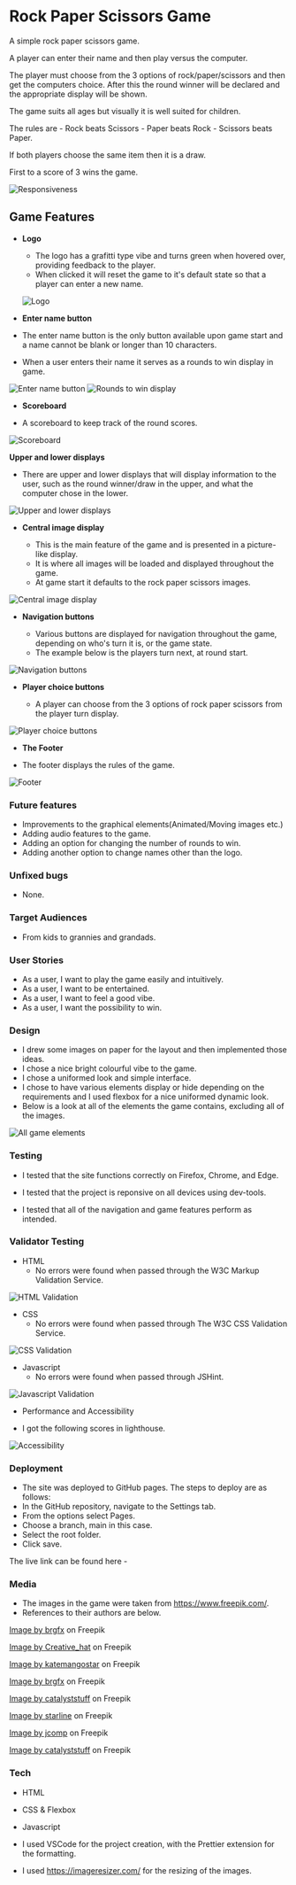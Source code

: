 # Rock Paper Scissors Game

A simple rock paper scissors game.

A player can enter their name and then play versus the computer.

The player must choose from the 3 options of rock/paper/scissors and then get the computers choice.
After this the round winner will be declared and the appropriate display will be shown.

The game suits all ages but visually it is well suited for children.

The rules are - Rock beats Scissors - Paper beats Rock - Scissors beats Paper.

If both players choose the same item then it is a draw.

First to a score of 3 wins the game.

![Responsiveness](assets/images/responsive.jpg)

## Game Features

- **Logo**

  - The logo has a grafitti type vibe and turns green when hovered over, providing feedback to the player.
  - When clicked it will reset the game to it's default state so that a player can enter a new name.

  ![Logo](assets/images/Logo.jpg)

- **Enter name button**

- The enter name button is the only button available upon game start and a name cannot be blank or longer than 10 characters.
- When a user enters their name it serves as a rounds to win display in game.

![Enter name button](assets/images/EnterNameButtonPre.jpg) ![Rounds to win display](assets/images/EnterNameButtonPost.jpg)

- **Scoreboard**

- A scoreboard to keep track of the round scores.

![Scoreboard](assets/images/Scoreboard.jpg)

**Upper and lower displays**

- There are upper and lower displays that will display information to the user, such as the round winner/draw in the upper, and what the computer chose in the lower.

![Upper and lower displays](assets/images/UpperLowerDisplays.jpg)

- **Central image display**

  - This is the main feature of the game and is presented in a picture-like display.
  - It is where all images will be loaded and displayed throughout the game.
  - At game start it defaults to the rock paper scissors images.

![Central image display](assets/images/CentralImageDisplay.jpg)

- **Navigation buttons**

  - Various buttons are displayed for navigation throughout the game, depending on who's turn it is, or the game state.
  - The example below is the players turn next, at round start.

![Navigation buttons](assets/images/VsDisplay.jpg)

- **Player choice buttons**

  - A player can choose from the 3 options of rock paper scissors from the player turn display.

![Player choice buttons](assets/images/playerTurnDisplay.jpg)

- **The Footer**

- The footer displays the rules of the game.

![Footer](assets/images/Footer.jpg)


### **Future features**
- Improvements to the graphical elements(Animated/Moving images etc.)
- Adding audio features to the game.
- Adding an option for changing the number of rounds to win.
- Adding another option to change names other than the logo.

### **Unfixed bugs**
- None.

### **Target Audiences**

- From kids to grannies and grandads.

### **User Stories**

- As a user, I want to play the game easily and intuitively.
- As a user, I want to be entertained.
- As a user, I want to feel a good vibe.
- As a user, I want the possibility to win.

### **Design**

- I drew some images on paper for the layout and then implemented those ideas.
- I chose a nice bright colourful vibe to the game.
- I chose a uniformed look and simple interface.
- I chose to have various elements display or hide depending on the requirements and I used flexbox for a nice uniformed dynamic look.
- Below is a look at all of the elements the game contains, excluding all of the images.

![All game elements](assets/images/AllElements.jpg)

### **Testing**

- I tested that the site functions correctly on Firefox, Chrome, and Edge.

- I tested that the project is reponsive on all devices using dev-tools.

- I tested that all of the navigation and game features perform as intended.

### **Validator Testing**

- HTML
  - No errors were found when passed through the W3C Markup Validation Service.

![HTML Validation](assets/images/htmlValidation.jpg)

- CSS
  - No errors were found when passed through The W3C CSS Validation Service.

![CSS Validation](assets/images/cssValidation.jpg)

- Javascript
  - No errors were found when passed through JSHint.

![Javascript Validation](assets/images/JSHint.jpg)

- Performance and Accessibility

- I got the following scores in lighthouse.

![Accessibility](assets/images/lighthouseTest.jpg)

### **Deployment**

- The site was deployed to GitHub pages. The steps to deploy are as follows:
- In the GitHub repository, navigate to the Settings tab.
- From the options select Pages.
- Choose a branch, main in this case.
- Select the root folder.
- Click save.

The live link can be found here -

### **Media**

- The images in the game were taken from https://www.freepik.com/.
- References to their authors are below.

<a href="https://www.freepik.com/free-vector/pile-stones-white-background_20498797.htm#query=cartoon%20rock&position=3&from_view=search&track=ais">Image by brgfx</a> on Freepik

<a href="https://www.freepik.com/free-vector/torn-paper-piece-design-background-vector_24611015.htm#query=cartoon%20paper&position=8&from_view=search&track=ais">Image by Creative_hat</a> on Freepik

<a href="https://www.freepik.com/free-vector/scissors-realistic_3056602.htm#query=cartoon%20scissors&position=4&from_view=search&track=ais">Image by katemangostar</a> on Freepik

<a href="https://www.freepik.com/free-vector/boy-using-computer_4606803.htm#query=computer%20cartoon&position=2&from_view=search&track=ais">Image by brgfx</a> on Freepik

<a href="https://www.freepik.com/free-vector/cute-happy-laptop-floating-cartoon-vector-icon-illustration-technology-object-concept-isolated-flat_48114013.htm#query=computer%20cartoon&position=4&from_view=search&track=ais">Image by catalyststuff</a> on Freepik

<a href="https://www.freepik.com/free-vector/comic-style-question-mark-speech-bubble-background_7082687.htm#query=question%20mark%20cartoon&position=8&from_view=search&track=ais">Image by starline</a> on Freepik

<a href="https://www.freepik.com/free-vector/versus-vs-letters-fight-flat-comics-style-design-with-halftone-lightning_13466740.htm#query=vs%20cartoon&position=1&from_view=search&track=ais">Image by jcomp</a> on Freepik

<a href="https://www.freepik.com/free-vector/katana-sword-cartoon-vector-icon-illustration-ninja-object-icon-concept-isolated-flat-vector_57146113.htm#query=2%20swords%20cartoon&position=12&from_view=search&track=ais">Image by catalyststuff</a> on Freepik

### **Tech**

- HTML
- CSS & Flexbox
- Javascript

- I used VSCode for the project creation, with the Prettier extension for the formatting.
- I used https://imageresizer.com/ for the resizing of the images.